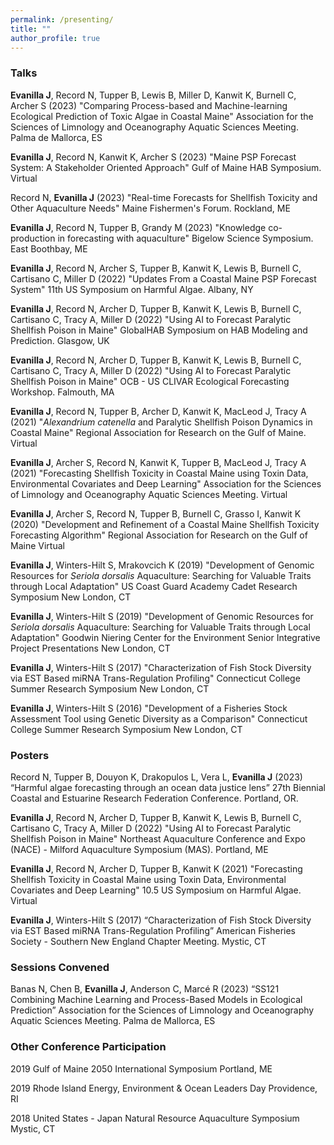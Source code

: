 ```yaml
---
permalink: /presenting/
title: ""
author_profile: true
---
```


### Talks 

**Evanilla J**, Record N, Tupper B, Lewis B, Miller D, Kanwit K, Burnell C, Archer S (2023) "Comparing Process-based and Machine-learning Ecological Prediction of Toxic Algae in Coastal Maine" Association for the Sciences of Limnology and Oceanography Aquatic Sciences Meeting. Palma de Mallorca, ES

**Evanilla J**, Record N, Kanwit K, Archer S (2023) "Maine PSP Forecast System: A Stakeholder Oriented Approach" Gulf of Maine HAB Symposium. Virtual

Record N, **Evanilla J** (2023) "Real-time Forecasts for Shellfish Toxicity and Other Aquaculture Needs" Maine Fishermen's Forum. Rockland, ME

**Evanilla J**, Record N, Tupper B, Grandy M (2023) "Knowledge co-production in forecasting with aquaculture" Bigelow Science Symposium. East Boothbay, ME

**Evanilla J**, Record N, Archer S, Tupper B, Kanwit K, Lewis B, Burnell C, Cartisano C, Miller D (2022) "Updates From a Coastal Maine PSP Forecast System" 11th US Symposium on Harmful Algae. Albany, NY

**Evanilla J**, Record N, Archer D, Tupper B, Kanwit K, Lewis B, Burnell C, Cartisano C, Tracy A, Miller D (2022) "Using AI to Forecast Paralytic Shellfish Poison in Maine" GlobalHAB Symposium on HAB Modeling and Prediction. Glasgow, UK

**Evanilla J**, Record N, Archer D, Tupper B, Kanwit K, Lewis B, Burnell C, Cartisano C, Tracy A, Miller D (2022) "Using AI to Forecast Paralytic Shellfish Poison in Maine" OCB - US CLIVAR Ecological Forecasting Workshop. Falmouth, MA

**Evanilla J**, Record N, Tupper B, Archer D, Kanwit K, MacLeod J, Tracy A (2021) "*Alexandrium catenella* and Paralytic Shellfish Poison Dynamics in Coastal Maine" Regional Association for Research on the Gulf of Maine. Virtual

**Evanilla J**, Archer S, Record N, Kanwit K, Tupper B, MacLeod J, Tracy A (2021) "Forecasting Shellfish Toxicity in Coastal Maine using Toxin Data, Environmental Covariates and Deep Learning" Association for the Sciences of Limnology and Oceanography Aquatic Sciences Meeting. Virtual

**Evanilla J**, Archer S, Record N, Tupper B, Burnell C, Grasso I, Kanwit K (2020) "Development and Refinement of a Coastal Maine Shellfish Toxicity Forecasting Algorithm" Regional Association for Research on the Gulf of Maine Virtual

**Evanilla J**, Winters-Hilt S, Mrakovcich K (2019) "Development of Genomic Resources for *Seriola dorsalis* Aquaculture: Searching for Valuable Traits through Local Adaptation" US Coast Guard Academy Cadet Research Symposium New London, CT

**Evanilla J**, Winters-Hilt S (2019) "Development of Genomic Resources for *Seriola dorsalis* Aquaculture: Searching for Valuable Traits through Local Adaptation" Goodwin Niering Center for the Environment Senior Integrative Project Presentations New London, CT

**Evanilla J**, Winters-Hilt S (2017) "Characterization of Fish Stock Diversity via EST Based miRNA Trans-Regulation Profiling" Connecticut College Summer Research Symposium New London, CT

**Evanilla J**, Winters-Hilt S (2016) "Development of a Fisheries Stock Assessment Tool using Genetic Diversity as a Comparison" Connecticut College Summer Research Symposium New London, CT

### Posters

Record N, Tupper B, Douyon K, Drakopulos L, Vera L, **Evanilla J** (2023) “Harmful algae forecasting through an ocean data justice lens” 27th Biennial Coastal and Estuarine Research Federation Conference. Portland, OR.

**Evanilla J**, Record N, Archer D, Tupper B, Kanwit K, Lewis B, Burnell C, Cartisano C, Tracy A, Miller D (2022) "Using AI to Forecast Paralytic Shellfish Poison in Maine" Northeast Aquaculture Conference and Expo (NACE) - Milford Aquaculture Symposium (MAS). Portland, ME

**Evanilla J**, Record N, Archer D, Tupper B, Kanwit K (2021) "Forecasting Shellfish Toxicity in Coastal Maine using Toxin Data, Environmental Covariates and Deep Learning" 10.5 US Symposium on Harmful Algae. Virtual

**Evanilla J**, Winters-Hilt S (2017) “Characterization of Fish Stock Diversity via EST Based miRNA Trans-Regulation Profiling” American Fisheries Society - Southern New England Chapter Meeting. Mystic, CT

### Sessions Convened

Banas N, Chen B, **Evanilla J**, Anderson C, Marcé R (2023) “SS121 Combining Machine Learning and Process-Based Models in Ecological Prediction” Association for the Sciences of Limnology and Oceanography Aquatic Sciences Meeting. Palma de Mallorca, ES

### Other Conference Participation

2019 Gulf of Maine 2050 International Symposium Portland, ME

2019 Rhode Island Energy, Environment & Ocean Leaders Day Providence, RI

2018 United States - Japan Natural Resource Aquaculture Symposium Mystic, CT

